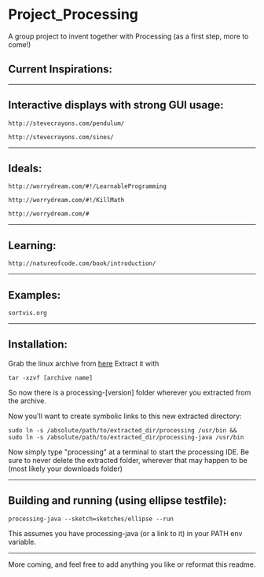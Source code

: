 # Project_Processing
A group project to invent together with Processing (as a first step, more to come!)

Current Inspirations:
---------------------
---------------------

  Interactive displays with strong GUI usage:
  -------------------------------------------
  
    http://stevecrayons.com/pendulum/
  
    http://stevecrayons.com/sines/

  -------------------------------------------
  
  Ideals:
  -------
  
    http://worrydream.com/#!/LearnableProgramming
  
    http://worrydream.com/#!/KillMath
    
    http://worrydream.com/#

  ---
    
  Learning:
  ---------
  
    http://natureofcode.com/book/introduction/

  ---
    
  Examples:
  ---------
  
    sortvis.org

  ---

  Installation:
  -------------

  Grab the linux archive from [here](https://processing.org/download/?processing)
  Extract it with
    
    tar -xzvf [archive name]

  So now there is a processing-[version] folder wherever you extracted from the
  archive.

  Now you'll want to create symbolic links to this new extracted directory:
    
    sudo ln -s /absolute/path/to/extracted_dir/processing /usr/bin &&
    sudo ln -s /absolute/path/to/extracted_dir/processing-java /usr/bin
 
  Now simply type "processing" at a terminal to start the processing IDE. Be
  sure to never delete the extracted folder, wherever that may happen to be
  (most likely your downloads folder)

  ---

  Building and running (using ellipse testfile):
  ----------------------------------------------
    
    processing-java --sketch=sketches/ellipse --run

  This assumes you have processing-java (or a link to it) in your PATH env
  variable.   

  ---

More coming, and feel free to add anything you like or reformat this readme.
